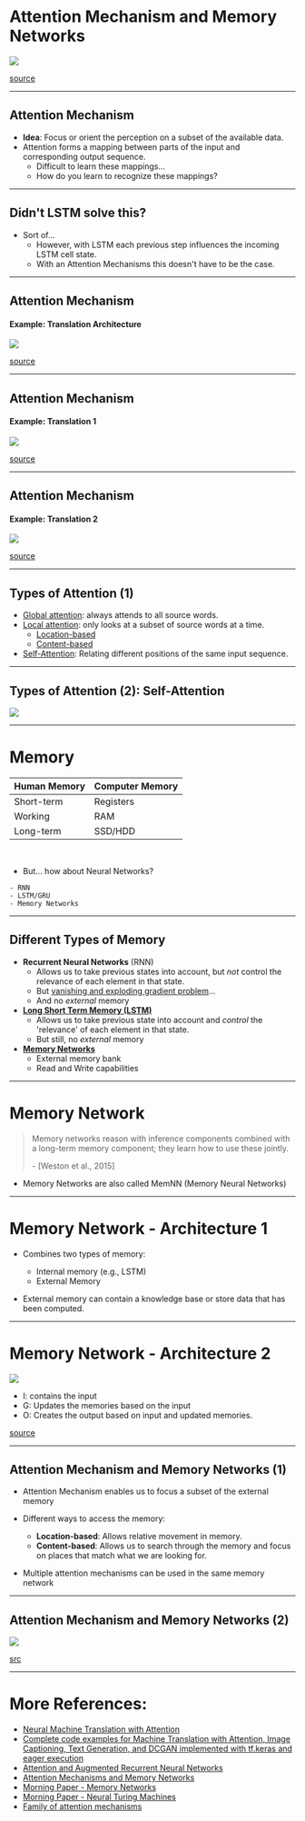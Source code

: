 # Attention Mechanism and Memory Networks

![](./img/joke.png)

[source](https://skymind.ai/wiki/attention-mechanism-memory-network)

----  ----

## Attention Mechanism

* **Idea**: Focus or orient the perception on a subset of the available data.
* <!-- .element: class="fragment" -->
    Attention forms a mapping between parts of the input and corresponding output sequence.
    + Difficult to learn these mappings...
    + How do you learn to recognize these mappings?

----  ----

## Didn't LSTM solve this?

<div class="fragment" />

+ Sort of...
    + However, with LSTM each previous step influences the incoming LSTM cell state.
    + With an Attention Mechanisms this doesn't have to be the case.

----  ----

## Attention Mechanism
#### Example: Translation Architecture

<img src="./img/attention-ex1.png">

[source](https://distill.pub/2016/augmented-rnns/#attentional-interfaces)

----  ----

## Attention Mechanism
#### Example: Translation 1

<img src="./img/attention-ex2.png">

[source](https://distill.pub/2016/augmented-rnns/#attentional-interfaces)


----  ----

## Attention Mechanism
#### Example: Translation 2

<img src="./img/attention-ex3.png">

[source](https://distill.pub/2016/augmented-rnns/#attentional-interfaces)


----  ----

## Types of Attention (1)


+ [Global attention](https://arxiv.org/pdf/1508.04025.pdf): always attends to all source words.
+ [Local attention](https://arxiv.org/pdf/1508.04025.pdf): only looks at a subset of source words at a time. 
    + [Location-based](https://arxiv.org/pdf/1410.5401.pdf)
    + [Content-based](https://arxiv.org/pdf/1410.5401.pdf)
+ [Self-Attention](https://arxiv.org/pdf/1601.06733.pdf): Relating different positions of the same input sequence. 


----  ----

## Types of Attention (2): Self-Attention

![](./img/self-attention.png)



----  ----

# Memory

<div class="fragment" />
<table>
    	<thead><tr>
            <th>Human Memory</th>
            <th>Computer Memory</th>
        </tr></thead>
        <tbody>
            <tr>
                <td>Short-term</td>
                <td>Registers</td>
            </tr>
            <tr>
                <td>Working</td>
                <td>RAM</td>
            </tr>
            <tr>
                <td>Long-term</td>
                <td>SSD/HDD</td>
            </tr>
        </tbody>
</table>

<br/>

+ <!-- .element: class="fragment" --> But... how about Neural Networks?
<div class="fragment" />

    - RNN
    - LSTM/GRU
    - Memory Networks


----  ----

## Different Types of Memory

+ <!-- .element: class="fragment" -->      
    **Recurrent Neural Networks** (RNN)
    - Allows us to take previous states into account, but *not* control the relevance of each element in that state.
    - But [vanishing and exploding gradient problem](https://en.wikipedia.org/wiki/Vanishing_gradient_problem)...
    - And no *external* memory
+ <!-- .element: class="fragment" -->  
    **[Long Short Term Memory (LSTM)](https://colah.github.io/posts/2015-08-Understanding-LSTMs/)**
    - Allows us to take previous state into account and *control* the 'relevance' of each element in that state.
    - But still, no *external* memory
+ <!-- .element: class="fragment" -->  
    **[Memory Networks](https://arxiv.org/pdf/1410.3916.pdf)**
    - External memory bank
    - Read and Write capabilities

----  ----

# Memory Network

> Memory networks reason with inference components combined with a long-term memory component; they learn how to use these jointly.
>
> \- [Weston et al., 2015]

- Memory Networks are also called MemNN (Memory Neural Networks)

----  ----

# Memory Network - Architecture 1

+ Combines two types of memory:
    - Internal memory (e.g., LSTM)
    - External Memory

+ External memory can contain a knowledge base or store data that has been computed.

----  ----

# Memory Network - Architecture 2

<img src="./img/memory-network.png">

+ I: contains the input
+ G: Updates the memories based on the input
+ O: Creates the output based on input and updated memories.

[source](https://blog.acolyer.org/2016/03/10/memory-networks/)

----  ----

## Attention Mechanism and Memory Networks (1)

+ Attention Mechanism enables us to focus a subset of the external memory

+ Different ways to access the memory:
    + **Location-based**: Allows relative movement in memory.
    + **Content-based**: Allows us to search through the memory and focus on places that match what we are looking for.

+ Multiple attention mechanisms can be used in the same memory network

----  ----

## Attention Mechanism and Memory Networks (2)

![](./img/NTM-attention.png)

[src](https://distill.pub/2016/augmented-rnns/#neural-turing-machines)


----  ----

# More References:

+ [Neural Machine Translation with Attention](https://www.tensorflow.org/alpha/tutorials/text/nmt_with_attention)
+ [Complete code examples for Machine Translation with Attention, Image Captioning, Text Generation, and DCGAN implemented with tf.keras and eager execution](https://medium.com/tensorflow/complete-code-examples-for-machine-translation-with-attention-image-captioning-text-generation-51663d07a63d)
+ [Attention and Augmented Recurrent Neural Networks](https://distill.pub/2016/augmented-rnns/)
+ [Attention Mechanisms and Memory Networks](https://skymind.ai/wiki/attention-mechanism-memory-network)
+ [Morning Paper - Memory Networks](https://blog.acolyer.org/2016/03/10/memory-networks/)
+ [Morning Paper - Neural Turing Machines](https://blog.acolyer.org/2016/03/09/neural-turing-machines/)
+ [Family of attention mechanisms](https://lilianweng.github.io/lil-log/2018/06/24/attention-attention.html#a-family-of-attention-mechanisms)